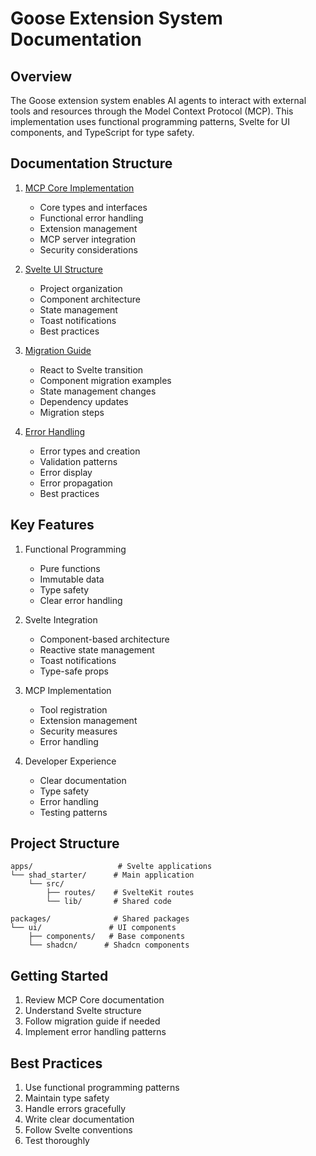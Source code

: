 # Goose Extension System Documentation

## Overview
The Goose extension system enables AI agents to interact with external tools and resources through the Model Context Protocol (MCP). This implementation uses functional programming patterns, Svelte for UI components, and TypeScript for type safety.

## Documentation Structure

1. [MCP Core Implementation](./1_mcp_core.md)
   - Core types and interfaces
   - Functional error handling
   - Extension management
   - MCP server integration
   - Security considerations

2. [Svelte UI Structure](./2_svelte_structure.md)
   - Project organization
   - Component architecture
   - State management
   - Toast notifications
   - Best practices

3. [Migration Guide](./3_migration_guide.md)
   - React to Svelte transition
   - Component migration examples
   - State management changes
   - Dependency updates
   - Migration steps

4. [Error Handling](./4_error_handling.md)
   - Error types and creation
   - Validation patterns
   - Error display
   - Error propagation
   - Best practices

## Key Features

1. Functional Programming
   - Pure functions
   - Immutable data
   - Type safety
   - Clear error handling

2. Svelte Integration
   - Component-based architecture
   - Reactive state management
   - Toast notifications
   - Type-safe props

3. MCP Implementation
   - Tool registration
   - Extension management
   - Security measures
   - Error handling

4. Developer Experience
   - Clear documentation
   - Type safety
   - Error handling
   - Testing patterns

## Project Structure

```
apps/                   # Svelte applications
└── shad_starter/      # Main application
    └── src/
        ├── routes/    # SvelteKit routes
        └── lib/       # Shared code

packages/              # Shared packages
└── ui/               # UI components
    ├── components/   # Base components
    └── shadcn/      # Shadcn components
```

## Getting Started

1. Review MCP Core documentation
2. Understand Svelte structure
3. Follow migration guide if needed
4. Implement error handling patterns

## Best Practices

1. Use functional programming patterns
2. Maintain type safety
3. Handle errors gracefully
4. Write clear documentation
5. Follow Svelte conventions
6. Test thoroughly